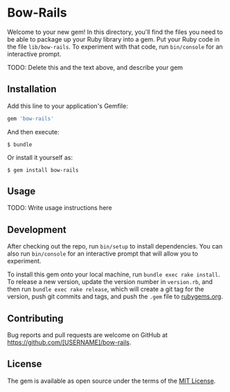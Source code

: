 # Bow-Rails

Welcome to your new gem! In this directory, you'll find the files you need to be able to package up your Ruby library into a gem. Put your Ruby code in the file `lib/bow-rails`. To experiment with that code, run `bin/console` for an interactive prompt.

TODO: Delete this and the text above, and describe your gem

## Installation

Add this line to your application's Gemfile:

```ruby
gem 'bow-rails'
```

And then execute:

    $ bundle

Or install it yourself as:

    $ gem install bow-rails

## Usage

TODO: Write usage instructions here

## Development

After checking out the repo, run `bin/setup` to install dependencies. You can also run `bin/console` for an interactive prompt that will allow you to experiment.

To install this gem onto your local machine, run `bundle exec rake install`. To release a new version, update the version number in `version.rb`, and then run `bundle exec rake release`, which will create a git tag for the version, push git commits and tags, and push the `.gem` file to [rubygems.org](https://rubygems.org).

## Contributing

Bug reports and pull requests are welcome on GitHub at https://github.com/[USERNAME]/bow-rails.


## License

The gem is available as open source under the terms of the [MIT License](http://opensource.org/licenses/MIT).

